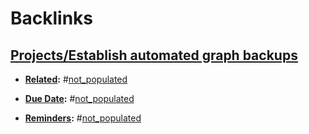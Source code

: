 
# Backlinks
## [Projects/Establish automated graph backups](<Projects/Establish automated graph backups.md>)
- **[Related](<Related.md>):** #[not_populated](<not_populated.md>)

- **[Due Date](<Due Date.md>):** #[not_populated](<not_populated.md>)

- **[Reminders](<Reminders.md>):** #[not_populated](<not_populated.md>)

